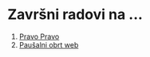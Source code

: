 <h1>Završni radovi na ...</h1>
<ol>
  <li><a href="https://www.delaga.hr" target="_blank">Pravo Pravo</a>  </li>
  <li><a href="https://pp20.delaga.hr" target="_blank">Paušalni obrt web </a></li>
</ol>
